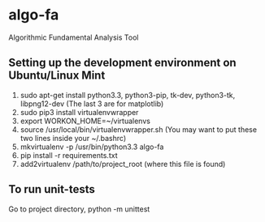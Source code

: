 algo-fa
=======

Algorithmic Fundamental Analysis Tool


Setting up the development environment on Ubuntu/Linux Mint
-----------------------------------------------------------

1. sudo apt-get install python3.3, python3-pip, tk-dev, python3-tk, libpng12-dev (The last 3 are for matplotlib)
2. sudo pip3 install virtualenvwrapper
3. export WORKON_HOME=~/virtualenvs
4. source /usr/local/bin/virtualenvwrapper.sh (You may want to put these two lines inside your ~/.bashrc)
5. mkvirtualenv -p /usr/bin/python3.3 algo-fa
6. pip install -r requirements.txt
7. add2virtualenv /path/to/project_root (where this file is found)

To run unit-tests
------------------
Go to project directory,
python -m unittest
